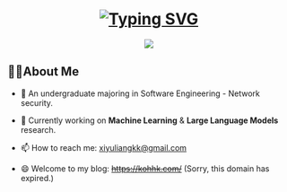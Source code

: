 <h1 align="center"><a href="https://git.io/typing-svg"><img src="https://readme-typing-svg.demolab.com?font=Fira+Code&weight=500&size=30&pause=1000&center=true&vCenter=true&random=false&width=435&lines=Hi+there%F0%9F%91%8B+I'm+Xiyu" alt="Typing SVG" /></a></h1>
<div align="center"> <img src="https://komarev.com/ghpvc/?username=kkzka-hoh" /> </div>

## 🙋‍♀️About Me

- 🔭 An undergraduate majoring in Software Engineering - Network security.
  
- 🌱 Currently working on **Machine Learning** & **Large Language Models** research.
  
- 📫 How to reach me: xiyuliangkk@gmail.com
  
- 😄 Welcome to my blog: ~~https://kohhk.com/~~ (Sorry, this domain has expired.) 
<!--
**kkzka-hoh/kkzka-hoh** is a ✨ _special_ ✨ repository because its `README.md` (this file) appears on your GitHub profile.

Here are some ideas to get you started:

- 🔭 I’m currently working on ...
- 🌱 I’m currently learning ...
- 👯 I’m looking to collaborate on ...
- 🤔 I’m looking for help with ...
- 💬 Ask me about ...
- 📫 How to reach me: ...
- 😄 Pronouns: ...
- ⚡ Fun fact: ...
-->
